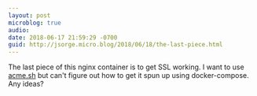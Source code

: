 ```yaml
---
layout: post
microblog: true
audio: 
date: 2018-06-17 21:59:29 -0700
guid: http://jsorge.micro.blog/2018/06/18/the-last-piece.html
---
```

The last piece of this nginx container is to get SSL working. I want to use [acme.sh](https://github.com/Neilpang/acme.sh/wiki/Run-acme.sh-in-docker) but can't figure out how to get it spun up using docker-compose. Any ideas?
